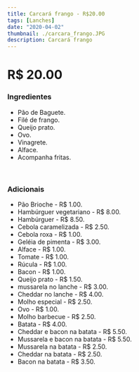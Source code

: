 ```yaml
---
title: Carcará frango - R$20.00
tags: [Lanches]
date: "2020-04-02"
thumbnail: ./carcara_frango.JPG
description: Carcará frango
---
```


# R\$ 20.00

<h3 id="unordered">
<strong>
<strong>Ingredientes</strong>
</strong>
</h3>
<ul>
    <li>Pão de Baguete.</li>
    <li>Filé de frango.</li>
    <li>Queijo prato.</li>
    <li>Ovo.</li>
    <li>Vinagrete.</li>
    <li>Alface.</li>
    <li>Acompanha fritas.</li>
</ul>

<br />

<h3>
<strong>
<strong>Adicionais</strong>
</strong>
</h3>
<ul>
    <li>Pão Brioche - R$ 1.00.</li>
    <li>Hambúrguer vegetariano - R$ 8.00.</li>
    <li>Hambúrguer - R$ 8.50.</li>
    <li>Cebola caramelizada - R$ 2.50.</li>
    <li>Cebola roxa - R$ 1.00.</li>
    <li>Geléia de pimenta - R$ 3.00.</li>
    <li>Alface - R$ 1.00.</li>
    <li>Tomate - R$ 1.00.</li>
    <li>Rúcula - R$ 1.00.</li>
    <li>Bacon - R$ 1.00.</li>
    <li>Queijo  prato - R$ 1.50.</li>
    <li>mussarela no lanche - R$ 3.00.</li>
    <li>Cheddar no lanche - R$ 4.00.</li>
    <li>Molho especial - R$ 2.50.</li>
    <li>Ovo - R$ 1.00.</li>
    <li>Molho barbecue - R$ 2.50.</li>
    <li>Batata - R$ 4.00.</li>
    <li>Cheddar e bacon na batata - R$ 5.50.</li>
    <li>Mussarela e bacon na batata - R$ 5.50.</li>
    <li>Mussarela na batata - R$ 2.50.</li>
    <li>Cheddar na batata - R$ 2.50.</li>
    <li>Bacon na batata - R$ 3.50.</li>
</ul>
